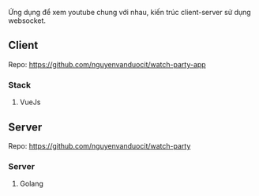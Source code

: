 Ứng dụng để xem youtube chung với nhau, kiến trúc client-server sử dụng websocket.

## Client

Repo: https://github.com/nguyenvanduocit/watch-party-app

### Stack

1. VueJs 

## Server

Repo: https://github.com/nguyenvanduocit/watch-party

### Server

1. Golang